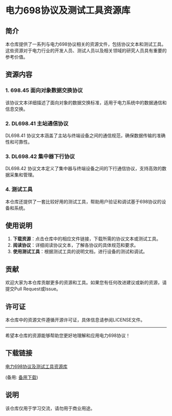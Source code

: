 # 电力698协议及测试工具资源库

## 简介

本仓库提供了一系列与电力698协议相关的资源文件，包括协议文本和测试工具。这些资源对于电力行业的开发人员、测试人员以及相关领域的研究人员具有重要的参考价值。

## 资源内容

### 1. 698.45 面向对象数据交换协议

该协议文本详细描述了面向对象的数据交换标准，适用于电力系统中的数据通信和信息交换。

### 2. DL698.41 主站通信协议

DL698.41 协议文本涵盖了主站与终端设备之间的通信规范，确保数据传输的准确性和可靠性。

### 3. DL698.42 集中器下行协议

DL698.42 协议文本定义了集中器与终端设备之间的下行通信协议，支持高效的数据采集和管理。

### 4. 测试工具

本仓库还提供了一套比较好用的测试工具，帮助用户验证和调试基于698协议的设备和系统。

## 使用说明

1. **下载资源**：点击仓库中的相应文件链接，下载所需的协议文本或测试工具。
2. **阅读协议**：详细阅读协议文本，了解各协议的具体规范和要求。
3. **使用测试工具**：根据测试工具的说明文档，进行设备的测试和调试。

## 贡献

欢迎大家为本仓库贡献更多的资源和工具。如果您有任何改进建议或新的资源，请提交Pull Request或Issue。

## 许可证

本仓库中的资源文件遵循开源许可证，具体信息请参阅LICENSE文件。

---

希望本仓库的资源能够帮助您更好地理解和应用电力698协议！

## 下载链接
[电力698协议及测试工具资源库](https://pan.quark.cn/s/d42be49c74d9) 

(备用: [备用下载](https://pan.baidu.com/s/18biMEyWyHFtaYBhZHbftOg?pwd=1234))

## 说明

该仓库仅用于学习交流，请勿用于商业用途。
